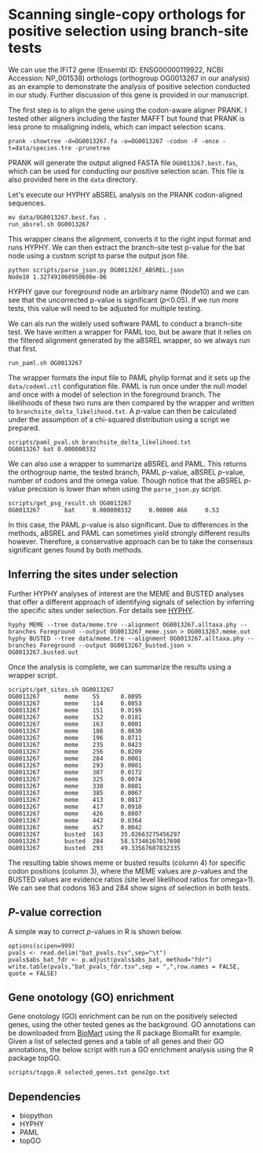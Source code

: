 # Scanning single-copy orthologs for positive selection using branch-site tests

We can use the IFIT2 gene (Ensembl ID: ENSG00000119922, NCBI Accession: NP_001538) orthologs (orthogroup OG0013267 in our analysis) as an example to demonstrate the analysis of positive selection conducted in our study. Further discussion of this gene is provided in our manuscript. 

The first step is to align the gene using the codon-aware aligner PRANK. I tested other aligners including the faster MAFFT but found that PRANK is less prone to misaligning indels, which can impact selection scans.

```
prank -showtree -d=OG0013267.fa -o=OG0013267 -codon -F -once -t=data/species.tre -prunetree
```

PRANK will generate the output aligned FASTA file `OG0013267.best.fas`, which can be used for conducting our positive selection scan. This file is also provided here in the `data` directory.

Let's execute our HYPHY aBSREL analysis on the PRANK codon-aligned sequences.

```
mv data/OG0013267.best.fas . 
run_absrel.sh OG0013267
```

This wrapper cleans the alignment, converts it to the right input format and runs HYPHY. We can then extract the branch-site test p-value for the bat node using a custom script to parse the output json file.
```
python scripts/parse_json.py OG0013267_ABSREL.json
Node10 1.327491068958686e-06
```
HYPHY gave our foreground node an arbitrary name (Node10) and we can see that the uncorrected p-value is significant (*p*<0.05). If we run more tests, this value will need to be adjusted for multiple testing.

We can als run the widely used software PAML to conduct a branch-site test. We have written a wrapper for PAML too, but be aware that it relies on the filtered alignment generated by the aBSREL wrapper, so we always run that first.

```
run_paml.sh OG0013267
```

The wrapper formats the input file to PAML phylip format and it sets up the `data/codeml.ctl` configuration file. PAML is run once under the null model and once with a model of selection in the foreground branch. The likelihoods of these two runs are then compared by the wrapper and written to `branchsite_delta_likelihood.txt`. A *p*-value can then be calculated under the assumption of a chi-squared distribution using a script we prepared.

```
scripts/paml_pval.sh branchsite_delta_likelihood.txt
OG0013267 bat 0.000000332
```

We can also use a wrapper to summarize aBSREL and PAML. This returns the orthogroup name, the tested branch, PAML *p*-value, aBSREL *p*-value, number of codons and the omega value. Though notice that the aBSREL *p*-value precision is lower than when using the `parse_json.py` script.

```
scripts/get_psg_result.sh OG0013267
OG0013267       bat     0.000000332     0.00000 466     0.53
```

In this case, the PAML *p*-value is also significant. Due to differences in the methods, aBSREL and PAML can sometimes yield strongly different results however. Therefore, a conservative approach can be to take the consensus significant genes found by both methods.

## Inferring the sites under selection

Further HYPHY analyses of interest are the MEME and BUSTED analyses that offer a different approach of identifying signals of selection by inferring the specific sites under selection. For details see [HYPHY](http://hyphy.org/).

```
hyphy MEME --tree data/meme.tre --alignment OG0013267.alltaxa.phy --branches Foreground --output OG0013267_meme.json > OG0013267.meme.out
hyphy BUSTED --tree data/meme.tre --alignment OG0013267.alltaxa.phy --branches Foreground --output OG0013267_busted.json > OG0013267.busted.out
```

Once the analysis is complete, we can summarize the results using a wrapper script.

```
scripts/get_sites.sh OG0013267
OG0013267       meme    55      0.0095
OG0013267       meme    114     0.0853
OG0013267       meme    151     0.0199
OG0013267       meme    152     0.0181
OG0013267       meme    163     0.0001
OG0013267       meme    186     0.0830
OG0013267       meme    196     0.0711
OG0013267       meme    235     0.0423
OG0013267       meme    256     0.0209
OG0013267       meme    284     0.0001
OG0013267       meme    293     0.0001
OG0013267       meme    307     0.0172
OG0013267       meme    325     0.0074
OG0013267       meme    330     0.0801
OG0013267       meme    385     0.0067
OG0013267       meme    413     0.0817
OG0013267       meme    417     0.0910
OG0013267       meme    426     0.0807
OG0013267       meme    442     0.0364
OG0013267       meme    457     0.0042
OG0013267       busted  163     35.02663275456297
OG0013267       busted  284     58.57346167017698
OG0013267       busted  293     49.33567607832335
```

The resulting table shows meme or busted results (column 4) for specific codon positions (column 3), where the MEME values are *p*-values and the BUSTED values are evidence ratios (site level likelihood ratios for omega>1). We can see that codons 163 and 284 show signs of selection in both tests.

## *P*-value correction

A simple way to correct *p*-values in R is shown below.
```
options(scipen=999)
pvals <- read.delim("bat_pvals.tsv",sep="\t")
pvals$abs_bat_fdr <- p.adjust(pvals$abs_bat, method="fdr")
write.table(pvals,"bat_pvals_fdr.tsv",sep = ",",row.names = FALSE, quote = FALSE)
```

## Gene onotology (GO) enrichment

Gene onotology (GO) enrichment can be run on the positively selected genes, using the other tested genes as the background. GO annotations can be downloaded from [BioMart](http://useast.ensembl.org/info/data/biomart/index.html) using the R package BiomaRt for example. Given a list of selected genes and a table of all genes and their GO annotations, the below script with run a GO enrichment analysis using the R package topGO.
```
scripts/topgo.R selected_genes.txt gene2go.txt
```

## Dependencies

* biopython
* HYPHY
* PAML
* topGO
